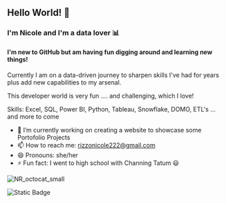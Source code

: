## Hello World! 🤗

### I'm Nicole and I'm a data lover 📊

#### I'm new to GitHub but am having fun digging around and learning new things!

Currently I am on a data-driven journey to sharpen skills I've had for years plus add new capabilities to my arsenal. 

This developer world is very fun .... and challenging, which I love! 

Skills: Excel, SQL, Power BI, Python, Tableau, Snowflake, DOMO, ETL's ... and more to come 

- 🔭 I’m currently working on creating a website to showcase some Portofolio Projects
- 📫 How to reach me: rizzonicole222@gmail.com
- 😄 Pronouns: she/her
- ⚡ Fun fact: I went to high school with Channing Tatum 😃


![NR_octocat_small](https://github.com/user-attachments/assets/37067a87-e95e-4bd3-b4de-7be1c87ec9a7)

![Static Badge](https://img.shields.io/badge/visitor%20count%20-%20%23A37D98%20?style=for-the-badge&logo=github)



